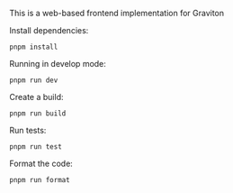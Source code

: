 This is a web-based frontend implementation for Graviton

Install dependencies:

```
pnpm install
```

Running in develop mode:

```
pnpm run dev
```

Create a build:

```
pnpm run build
```

Run tests:

```
pnpm run test
```

Format the code:

```
pnpm run format
```
